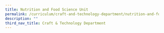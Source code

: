 ```yaml
---
title: Nutrition and Food Science Unit
permalink: /curriculum/craft-and-technology-department/nutrition-and-food-science-unit/
description: ""
third_nav_title: Craft & Technology Department
---
```

